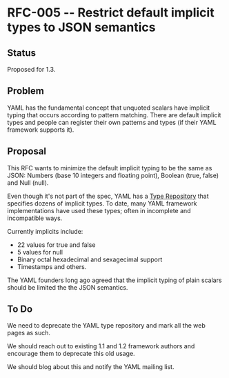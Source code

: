 # RFC-005 -- Restrict default implicit types to JSON semantics

## Status

Proposed for 1.3.

## Problem

YAML has the fundamental concept that unquoted scalars have implicit typing that occurs according to pattern matching.
There are default implicit types and people can register their own patterns and types (if their YAML framework supports it).

## Proposal

This RFC wants to minimize the default implicit typing to be the same as JSON:
Numbers (base 10 integers and floating point), Boolean (true, false) and Null
(null).

Even though it's not part of the spec, YAML has a [Type Repository](http://yaml.org/type/) that specifies dozens of implicit types.
To date, many YAML framework implementations have used these types; often in incomplete and incompatible ways.

Currently implicits include:

* 22 values for true and false
* 5 values for null
* Binary octal hexadecimal and sexagecimal support
* Timestamps and others.

The YAML founders long ago agreed that the implicit typing of plain scalars
should be limited the the JSON semantics.

## To Do

We need to deprecate the YAML type repository and mark all the web pages as such.

We should reach out to existing 1.1 and 1.2 framework authors and encourage them to deprecate this old usage.

We should blog about this and notify the YAML mailing list.
